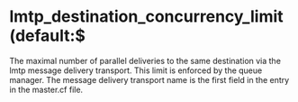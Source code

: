 # lmtp_destination_concurrency_limit (default:$ 

 The maximal number of parallel deliveries to the same destination
via the lmtp message delivery transport. This limit is enforced by
the queue manager. The message delivery transport name is the first
field in the entry in the master.cf file.  


